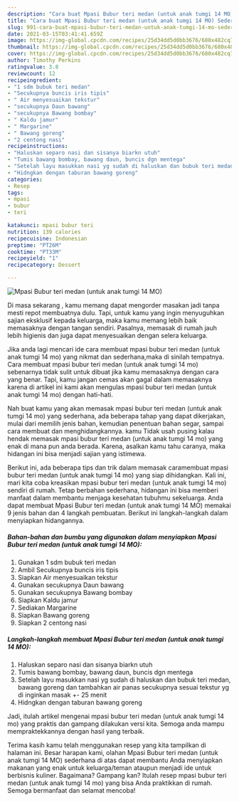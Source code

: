 ```yaml
---
description: "Cara buat Mpasi Bubur teri medan (untuk anak tumgi 14 MO) Sederhana dan Mudah Dibuat"
title: "Cara buat Mpasi Bubur teri medan (untuk anak tumgi 14 MO) Sederhana dan Mudah Dibuat"
slug: 991-cara-buat-mpasi-bubur-teri-medan-untuk-anak-tumgi-14-mo-sederhana-dan-mudah-dibuat
date: 2021-03-15T03:41:41.659Z
image: https://img-global.cpcdn.com/recipes/25d34dd5d0bb3676/680x482cq70/mpasi-bubur-teri-medan-untuk-anak-tumgi-14-mo-foto-resep-utama.jpg
thumbnail: https://img-global.cpcdn.com/recipes/25d34dd5d0bb3676/680x482cq70/mpasi-bubur-teri-medan-untuk-anak-tumgi-14-mo-foto-resep-utama.jpg
cover: https://img-global.cpcdn.com/recipes/25d34dd5d0bb3676/680x482cq70/mpasi-bubur-teri-medan-untuk-anak-tumgi-14-mo-foto-resep-utama.jpg
author: Timothy Perkins
ratingvalue: 3.8
reviewcount: 12
recipeingredient:
- "1 sdm bubuk teri medan"
- "Secukupnya buncis iris tipis"
- " Air menyesuaikan tekstur"
- "secukupnya Daun bawang"
- "secukupnya Bawang bombay"
- " Kaldu jamur"
- " Margarine"
- " Bawang goreng"
- "2 centong nasi"
recipeinstructions:
- "Haluskan separo nasi dan sisanya biarkn utuh"
- "Tumis bawang bombay, bawang daun, buncis dgn mentega"
- "Setelah layu masukkan nasi yg sudah di haluskan dan bubuk teri medan, bawang goreng dan tambahkan air panas secukupnya sesuai tekstur yg di inginkan masak +- 25 menit"
- "Hidngkan dengan taburan bawang goreng"
categories:
- Resep
tags:
- mpasi
- bubur
- teri

katakunci: mpasi bubur teri 
nutrition: 139 calories
recipecuisine: Indonesian
preptime: "PT26M"
cooktime: "PT33M"
recipeyield: "1"
recipecategory: Dessert

---
```



![Mpasi Bubur teri medan (untuk anak tumgi 14 MO)](https://img-global.cpcdn.com/recipes/25d34dd5d0bb3676/680x482cq70/mpasi-bubur-teri-medan-untuk-anak-tumgi-14-mo-foto-resep-utama.jpg)

Di masa  sekarang , kamu memang dapat mengorder masakan jadi tanpa mesti repot membuatnya dulu. Tapi, untuk kamu yang ingin menyuguhkan sajian eksklusif kepada keluarga, maka kamu memang lebih baik memasaknya dengan tangan sendiri. Pasalnya, memasak di rumah jauh lebih higienis dan juga dapat menyesuaikan dengan selera keluarga.

Jika anda lagi mencari ide cara membuat mpasi bubur teri medan (untuk anak tumgi 14 mo) yang nikmat dan sederhana,maka di sinilah tempatnya. Cara membuat mpasi bubur teri medan (untuk anak tumgi 14 mo)  sebenarnya tidak sulit untuk dibuat jika kamu memasaknya dengan cara yang benar. Tapi, kamu jangan cemas akan gagal dalam memasaknya 
karena di artikel ini kami akan mengulas mpasi bubur teri medan (untuk anak tumgi 14 mo) dengan hati-hati.  



Nah buat kamu yang akan memasak mpasi bubur teri medan (untuk anak tumgi 14 mo) yang sederhana, ada beberapa tahap yang dapat dikerjakan, mulai dari memilih jenis bahan, kemudian penentuan bahan segar, sampai cara membuat dan menghidangkannya. kamu Tidak usah pusing kalau hendak memasak mpasi bubur teri medan (untuk anak tumgi 14 mo) yang enak di mana pun anda berada. Karena, asalkan kamu  tahu caranya, maka hidangan ini bisa menjadi sajian yang istimewa.

Berikut ini, ada beberapa tips dan trik dalam memasak caramembuat mpasi bubur teri medan (untuk anak tumgi 14 mo) yang siap dihidangkan. Kali ini, mari kita coba kreasikan mpasi bubur teri medan (untuk anak tumgi 14 mo) sendiri di rumah. Tetap berbahan sederhana, hidangan ini bisa memberi manfaat dalam membantu menjaga kesehatan tubuhmu sekeluarga. Anda dapat membuat Mpasi Bubur teri medan (untuk anak tumgi 14 MO) memakai 9 jenis bahan dan 4 langkah pembuatan. Berikut ini langkah-langkah dalam menyiapkan hidangannya.

<!--inarticleads1-->

##### Bahan-bahan dan bumbu yang digunakan dalam menyiapkan Mpasi Bubur teri medan (untuk anak tumgi 14 MO):

1. Gunakan 1 sdm bubuk teri medan
1. Ambil Secukupnya buncis iris tipis
1. Siapkan  Air menyesuaikan tekstur
1. Gunakan secukupnya Daun bawang
1. Gunakan secukupnya Bawang bombay
1. Siapkan  Kaldu jamur
1. Sediakan  Margarine
1. Siapkan  Bawang goreng
1. Siapkan 2 centong nasi




<!--inarticleads2-->

##### Langkah-langkah membuat Mpasi Bubur teri medan (untuk anak tumgi 14 MO):

1. Haluskan separo nasi dan sisanya biarkn utuh
1. Tumis bawang bombay, bawang daun, buncis dgn mentega
1. Setelah layu masukkan nasi yg sudah di haluskan dan bubuk teri medan, bawang goreng dan tambahkan air panas secukupnya sesuai tekstur yg di inginkan masak +- 25 menit
1. Hidngkan dengan taburan bawang goreng




Jadi, itulah artikel mengenai  mpasi bubur teri medan (untuk anak tumgi 14 mo)  yang praktis dan gampang dilakukan versi kita. Semoga anda mampu mempraktekkannya dengan hasil yang terbaik. 

Terima kasih kamu telah menggunakan resep yang kita tampilkan di halaman ini. Besar harapan kami, olahan  Mpasi Bubur teri medan (untuk anak tumgi 14 MO) sederhana di atas dapat membantu Anda menyiapkan makanan yang enak untuk keluarga/teman ataupun menjadi ide untuk berbisnis kuliner. Bagaimana? Gampang kan? Itulah resep mpasi bubur teri medan (untuk anak tumgi 14 mo) yang bisa Anda praktikkan di rumah. Semoga bermanfaat dan selamat mencoba!

